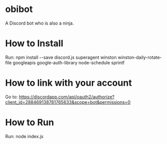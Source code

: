 # obibot
A Discord bot who is also a ninja.

# How to Install
Run: npm install --save discord.js superagent winston winston-daily-rotate-file googleapis google-auth-library node-schedule sprintf

# How to link with your account
Go to: https://discordapp.com/api/oauth2/authorize?client_id=288469138781765633&scope=bot&permissions=0

# How to Run
Run: node index.js
